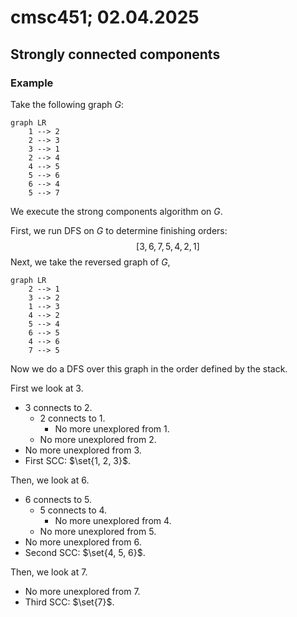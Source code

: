 # cmsc451; 02.04.2025

## Strongly connected components

### Example

Take the following graph $G$:

```mermaid
graph LR
    1 --> 2
    2 --> 3
    3 --> 1
    2 --> 4
    4 --> 5
    5 --> 6
    6 --> 4
    5 --> 7
```

We execute the strong components algorithm on $G$.

First, we run DFS on $G$ to determine finishing orders:
$$
[3, 6, 7, 5, 4, 2, 1]
$$
Next, we take the reversed graph of $G$,

```mermaid
graph LR
    2 --> 1
    3 --> 2
    1 --> 3
    4 --> 2
    5 --> 4
    6 --> 5
    4 --> 6
    7 --> 5
```

Now we do a DFS over this graph in the order defined by the stack.

First we look at $3$.

- $3$ connects to $2$.
  - $2$ connects to $1$.
    - No more unexplored from $1$.
  - No more unexplored from $2$.
- No more unexplored from $3$.
- First SCC: $\set{1, 2, 3}$.

Then, we look at $6$.

- $6$ connects to $5$.
  - $5$ connects to $4$.
    - No more unexplored from $4$.
  - No more unexplored from $5$.
- No more unexplored from $6$.
- Second SCC: $\set{4, 5, 6}$.

Then, we look at $7$.

- No more unexplored from $7$.
- Third SCC: $\set{7}$.